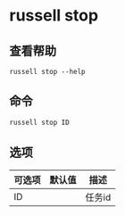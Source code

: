 # russell stop

## 查看帮助
```
russell stop --help
```

## 命令
```bash
russell stop ID
```

## 选项
|可选项|默认值|描述|
|---|---|---|
|ID||任务id|


